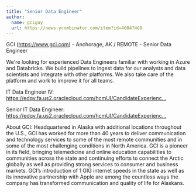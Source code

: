 ```yaml
---
title: "Senior Data Engineer"
author:
  name: gciguy
  url: https://news.ycombinator.com/item?id=40847468
---
```

GCI (<a href="https:&#x2F;&#x2F;www.gci.com" rel="nofollow">https:&#x2F;&#x2F;www.gci.com</a>) - Anchorage, AK &#x2F; REMOTE - Senior Data Engineer

We&#x27;re looking for experienced Data Engineers familiar with working in Azure and Databricks. We build pipelines to ingest data for our analysts and data scientists and integrate with other platforms. We also take care of the platform and work to improve it for all teams.

IT Data Engineer IV: <a href="https:&#x2F;&#x2F;edqv.fa.us2.oraclecloud.com&#x2F;hcmUI&#x2F;CandidateExperience&#x2F;en&#x2F;sites&#x2F;CX&#x2F;job&#x2F;21002483&#x2F;?utm_medium=jobshare" rel="nofollow">https:&#x2F;&#x2F;edqv.fa.us2.oraclecloud.com&#x2F;hcmUI&#x2F;CandidateExperienc...</a>

Senior IT Data Engineer: <a href="https:&#x2F;&#x2F;edqv.fa.us2.oraclecloud.com&#x2F;hcmUI&#x2F;CandidateExperience&#x2F;en&#x2F;sites&#x2F;CX&#x2F;job&#x2F;21002482&#x2F;?utm_medium=jobshare" rel="nofollow">https:&#x2F;&#x2F;edqv.fa.us2.oraclecloud.com&#x2F;hcmUI&#x2F;CandidateExperienc...</a>

About GCI: Headquartered in Alaska with additional locations throughout the U.S., GCI has worked for more than 40 years to deliver communication and technology services to some of the most remote communities and in some of the most challenging conditions in North America. GCI is a pioneer in its field, bringing telemedicine and online education capabilities to communities across the state and continuing efforts to connect the Arctic globally as well as providing strong services to consumer and business markets. GCI’s introduction of 1 GIG internet speeds in the state as well as its innovative partnership with Apple are among the countless ways the company has transformed communication and quality of life for Alaskans.
